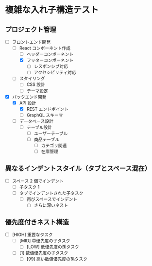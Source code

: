# 複雑な入れ子構造テスト

## プロジェクト管理

- [ ] フロントエンド開発
  - [ ] React コンポーネント作成
    - [ ] ヘッダーコンポーネント
    - [x] フッターコンポーネント
      - [ ] レスポンシブ対応
      - [ ] アクセシビリティ対応
  - [ ] スタイリング
    - [ ] CSS 設計
    - [ ] テーマ設定
- [x] バックエンド開発
  - [x] API 設計
    - [x] REST エンドポイント
    - [ ] GraphQL スキーマ
  - [ ] データベース設計
    - [ ] テーブル設計
      - [ ] ユーザーテーブル
      - [ ] 商品テーブル
        - [ ] カテゴリ関連
        - [ ] 在庫管理

## 異なるインデントスタイル（タブとスペース混在）

- [ ] スペース 2 個でインデント
  - [ ] 子タスク 1
  - [ ] タブでインデントされた子タスク
    - [ ] 再びスペースでインデント
      - [ ] さらに深いネスト

## 優先度付きネスト構造

- [ ] [HIGH] 重要なタスク
  - [ ] [MID] 中優先度の子タスク
    - [ ] [LOW] 低優先度の孫タスク
  - [ ] [1] 数値優先度の子タスク
    - [ ] [99] 高い数値優先度の孫タスク

